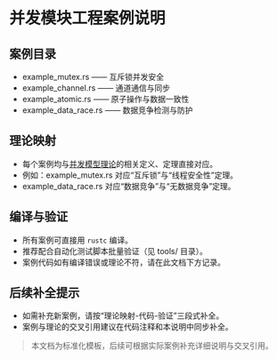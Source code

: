 # 并发模块工程案例说明

## 案例目录

- example_mutex.rs      —— 互斥锁并发安全
- example_channel.rs    —— 通道通信与同步
- example_atomic.rs     —— 原子操作与数据一致性
- example_data_race.rs  —— 数据竞争检测与防护

## 理论映射

- 每个案例均与[并发模型理论](../01_formal_concurrency_model.md)的相关定义、定理直接对应。
- 例如：example_mutex.rs 对应“互斥锁”与“线程安全性”定理。
- example_data_race.rs 对应“数据竞争”与“无数据竞争”定理。

## 编译与验证

- 所有案例可直接用 `rustc` 编译。
- 推荐配合自动化测试脚本批量验证（见 tools/ 目录）。
- 案例代码如有编译错误或理论不符，请在此文档下方记录。

## 后续补全提示

- 如需补充新案例，请按“理论映射-代码-验证”三段式补全。
- 案例与理论的交叉引用建议在代码注释和本说明中同步补全。

> 本文档为标准化模板，后续可根据实际案例补充详细说明与交叉引用。
